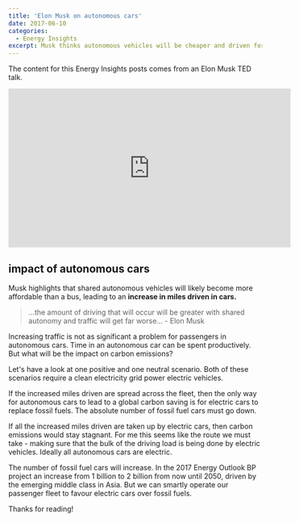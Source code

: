 ```yaml
---
title: 'Elon Musk on autonomous cars'
date: 2017-06-10
categories:
  - Energy Insights
excerpt: Musk thinks autonomous vehicles will be cheaper and driven for longer.
---
```


The content for this Energy Insights posts comes from an Elon Musk TED talk.

<iframe width="560" height="315" src="https://www.youtube.com/embed/zIwLWfaAg-8?rel=0" frameborder="0" allow="autoplay; encrypted-media" allowfullscreen></iframe>

## impact of autonomous cars

Musk highlights that shared autonomous vehicles will likely become more affordable than a bus, leading to an **increase in miles driven in cars.**

> ...the amount of driving that will occur will be greater with shared autonomy and traffic will get far worse... - Elon Musk

Increasing traffic is not as significant a problem for passengers in autonomous cars. Time in an autonomous car can be spent productively. But what will be the impact on carbon emissions?

Let's have a look at one positive and one neutral scenario. Both of these scenarios require a clean electricity grid power electric vehicles.

If the increased miles driven are spread across the fleet, then the only way for autonomous cars to lead to a global carbon saving is for electric cars to replace fossil fuels. The absolute number of fossil fuel cars must go down.

If all the increased miles driven are taken up by electric cars, then carbon emissions would stay stagnant. For me this seems like the route we must take - making sure that the bulk of the driving load is being done by electric vehicles. Ideally all autonomous cars are electric.

The number of fossil fuel cars will increase. In the 2017 Energy Outlook BP project an increase from 1 billion to 2 billion from now until 2050, driven by the emerging middle class in Asia. But we can smartly operate our passenger fleet to favour electric cars over fossil fuels. 

Thanks for reading!
